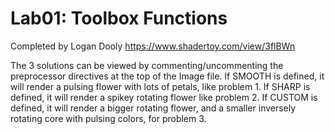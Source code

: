 # Lab01: Toolbox Functions
Completed by Logan Dooly
https://www.shadertoy.com/view/3flBWn

The 3 solutions can be viewed by commenting/uncommenting the preprocessor directives at the top of the Image file.
If SMOOTH is defined, it will render a pulsing flower with lots of petals, like problem 1.
If SHARP is defined, it will render a spikey rotating flower like problem 2.
If CUSTOM is defined, it will render a bigger rotating flower, and a smaller inversely rotating core with pulsing colors, for problem 3.

